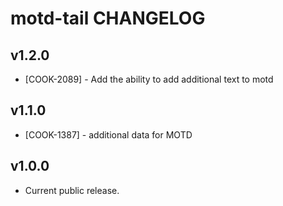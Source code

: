 motd-tail CHANGELOG
===================

v1.2.0
------
- [COOK-2089] - Add the ability to add additional text to motd

v1.1.0
------
- [COOK-1387] - additional data for MOTD

v1.0.0
------
- Current public release.

